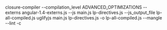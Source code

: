 closure-compiler --compilation_level ADVANCED_OPTIMIZATIONS --externs angular-1.4-externs.js --js main.js lp-directives.js --js_output_file lp-all-compiled.js
uglifyjs main.js lp-directives.js -o lp-all-compiled.js --mangle --lint -c
